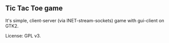 ## Tic Tac Toe game

It's simple, client-server (via INET-stream-sockets) game with gui-client on GTK2.

License: GPL v3.
